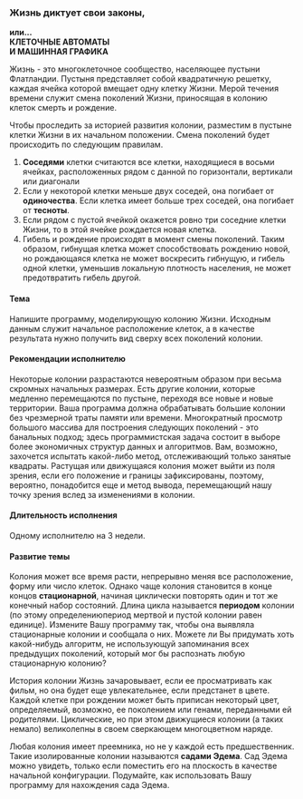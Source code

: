 ### Жизнь диктует свои законы,
**или...**  
**КЛЕТОЧНЫЕ АВТОМАТЫ**   
**И МАШИННАЯ ГРАФИКА**   


  Жизнь - это многоклеточное сообщество, населяющее пустыни Флатландии. Пустыня представляет собой квадратичную решетку, каждая ячейка которой вмещает одну клетку Жизни. Мерой течения времени служит смена поколений Жизни, приносящая в колонию клеток смерть и рождение.

  Чтобы проследить за историей развития колонии, разместим в пустыне клетки Жизни в их начальном положении. Смена поколений будет происходить по следующим правилам.

 1. **Соседями** клетки считаются все клетки, находящиеся в восьми ячейках, расположенных рядом с данной по горизонтали, вертикали или диагонали
 2. Если у некоторой клетки меньше двух соседей, она погибает от **одиночества**. Если клетка имеет больше трех соседей, она погибает от **тесноты**.
 3. Если рядом с пустой ячейкой окажется ровно три соседние клетки Жизни, то в этой ячейке рождается новая клетка.
 4. Гибель и рождение происходят в момент смены поколений. Таким образом, гибнущая клетка может способствовать рождению новой, но рождающаяся клетка не может воскресить гибнущую, и гибель одной клетки, уменьшив локальную плотность населения, не может предотвратить гибель другой.

 
 #### Тема
 Напишите программу, моделирующую колонию Жизни. Исходным данным служит начальное расположение клеток, а в качестве результата нужно получить вид сверху всех поколений колонии.


#### Рекомендации исполнителю
Некоторые колонии разрастаются невероятным образом при весьма скромных начальных размерах. Есть другие колонии, которые медленно перемещаются по пустыне, переходя все новые и новые территории. Ваша программа должна обрабатывать большие колонии без чрезмерной траты памяти или времени. Многократный просмотр большого массива для построения следующих поколений - это банальных подход; здесь программистская задача состоит в выборе более экономичных структур данных и алгоритмов. Вам, возможно, захочется испытать какой-либо метод, отслеживающий только занятые квадраты. Растущая или движущаяся колония может выйти из поля зрения, если его положение и границы зафиксированы, поэтому, вероятно, понадобится еще и метод вывода, перемещающий нашу точку зрения вслед за изменениями в колонии. 


#### Длительность исполнения
Одному исполнителю на 3 недели.


#### Развитие темы
Колония может все время расти, непрерывно меняя все расположение, форму или число клеток. Однако чаще колония становится в конце концов **стационарной**, начиная циклически повторять один и тот же конечный набор состояний. Длина цикла называется **периодом** колонии (по этому определениюпериод мертвой и пустой колонии равен единице). Измените Вашу программу так, чтобы она выявляла стационарные колонии и сообщала о них. Можете ли Вы придумать хоть какой-нибудь алгоритм, не использующуй запоминания всех предыдущих поколений, который мог бы распознать любую стационарную колонию?

История колонии Жизнь зачаровывает, если ее просматривать как фильм, но она будет еще увлекательнее, если предстанет в цвете. Каждой клетке при рождении может быть приписан некоторый цвет, определяемый, возможно, ее поколением или генами, переданными ей родителями. Циклические, но при этом движущиеся колонии (а таких немало) великолепны в своем сверкающем многоцветном наряде.

Любая колония имеет преемника, но не у каждой есть предшественник. Такие изолированные колонии называются **садами Эдема**. Сад Эдема можно увидеть, только если поместить его на плоскость в качестве начальной конфигурации. Подумайте, как использовать Вашу программу для нахождения сада Эдема.
 
